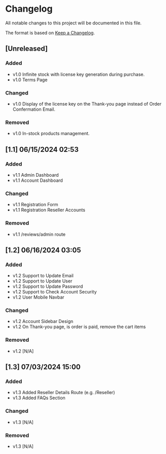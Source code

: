 # Changelog

All notable changes to this project will be documented in this file.

The format is based on [Keep a Changelog](https://keepachangelog.com/en/1.0.0/).

## [Unreleased]

### Added
- v1.0 Infinite stock with license key generation during purchase.
- v1.0 Terms Page

### Changed
- v1.0 Display of the license key on the Thank-you page instead of Order Confermation Email.

### Removed
- v1.0 In-stock products management.

## [1.1] 06/15/2024 02:53

### Added
- v1.1 Admin Dashboard
- v1.1 Account Dashboard

### Changed
- v1.1 Registration Form
- v1.1 Registration Reseller Accounts

### Removed
- v1.1 /reviews/admin route

## [1.2] 06/16/2024 03:05

### Added
- v1.2 Support to Update Email
- v1.2 Support to Update User
- v1.2 Support to Update Password
- v1.2 Support to Check Account Security
- v1.2 User Mobile Navbar

### Changed
- v1.2 Account Sidebar Design
- v1.2 On Thank-you page, is order is paid, remove the cart items

### Removed
- v1.2 [N/A]

## [1.3] 07/03/2024 15:00

### Added
- v1.3 Added Reseller Details Route (e.g. /Reseller)
- v1.3 Added FAQs Section

### Changed
- v1.3 [N/A]

### Removed
- v1.3 [N/A]